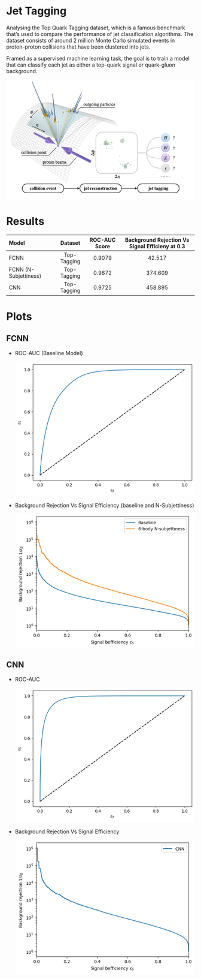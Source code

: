 # Jet Tagging
Analysing the Top Quark Tagging dataset, which is a famous benchmark that’s used to compare the performance of jet classification algorithms. The dataset consists of around 2 million Monte Carlo simulated events in proton-proton collisions that have been clustered into jets.

Framed as a supervised machine learning task, the goal is to train a model that can classify each jet as either a top-quark signal or quark-gluon background.

![alt text](images/jet-tagging.png)

# Results

| Model | Dataset | ROC-AUC Score | Background Rejection Vs Signal Efficieny at 0.3|
|:---|:----:|:----:|:----:|
| FCNN | Top-Tagging | 0.9079 | 42.517 |
| FCNN (N-Subjettiness) | Top-Tagging | 0.9672 | 374.609 |
| CNN | Top-Tagging | 0.9725 | 458.895 |

# Plots
## FCNN

* ROC-AUC (Baseline Model)

  ![alt text](images/ROC-AUC_baselineNN.png)

* Background Rejection Vs Signal Efficiency (baseline and N-Subjettiness)

  ![alt text](images/BackgroundRejection_Vs_SignalEfficiency.png)

## CNN

* ROC-AUC

  ![alt text](images/ROC-AUC_CNN.png)

* Background Rejection Vs Signal Efficiency

  ![alt text](images/BackgroundRejection_Vs_SignalEfficiency_CNN.png)




  
